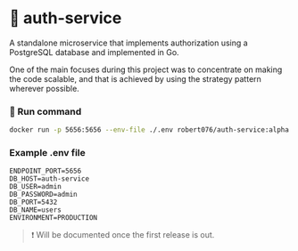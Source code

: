 # 🔐 auth-service

A standalone microservice that implements authorization using a PostgreSQL database and implemented in Go.

One of the main focuses during this project was to concentrate on making the code scalable, and that is achieved by using the strategy pattern wherever possible.

### 🚀 Run command

```bash
docker run -p 5656:5656 --env-file ./.env robert076/auth-service:alpha
```

### Example .env file

```
ENDPOINT_PORT=5656
DB_HOST=auth-service
DB_USER=admin
DB_PASSWORD=admin
DB_PORT=5432
DB_NAME=users
ENVIRONMENT=PRODUCTION
```

> ❗️ Will be documented once the first release is out.
